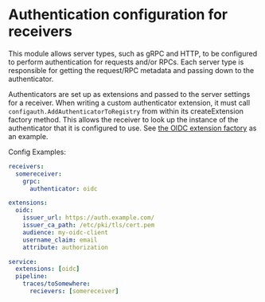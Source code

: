 # Authentication configuration for receivers

This module allows server types, such as gRPC and HTTP, to be configured to perform authentication for requests and/or RPCs. Each server type is responsible for getting the request/RPC metadata and passing down to the authenticator.

Authenticators are set up as extensions and passed to the server settings for a receiver. When writing a custom authenticator extension, it must call `configauth.AddAuthenticatorToRegistry` from within its createExtension factory method. This allows the receiver to look up the instance of the authenticator that it is configured to use. See [the OIDC extension factory](../../extension/oidcextension/factory.go) as an example.

Config Examples:
```yaml
receivers:
  somereceiver:
    grpc:
      authenticator: oidc

extensions:
  oidc:
    issuer_url: https://auth.example.com/
    issuer_ca_path: /etc/pki/tls/cert.pem
    audience: my-oidc-client
    username_claim: email
    attribute: authorization

service:
  extensions: [oidc]
  pipeline:
    traces/toSomewhere:
      recievers: [somereceiver]
```
